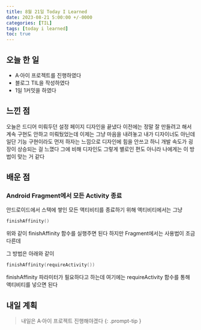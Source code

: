 ```yaml
---
title: 8월 21일 Today I Learned
date: 2023-08-21 5:00:00 +/-0000
categories: [TIL]
tags: [today i learned]
toc: true
---
```


## 오늘 한 일

* A·아이 프로젝트를 진행하였다
* 블로그 TIL을 작성하였다
* 1일 1커밋을 하였다

## 느낀 점

오늘은 드디어 미뤄두던 설정 페이지 디자인을 끝냈다 이전에는 정말 잘 만들려고 해서 계속 구현도 안하고 미뤄뒀었는데 이제는 그냥 마음을 내려놓고 내가 디자이너도 아닌데 일단 기능 구현이라도 먼저 하자는 느낌으로 디자인에 힘을 안쓰고 하니 개발 속도가 굉장이 상승되는 걸 느꼈다 그에 비해 디자인도 그렇게 별로인 편도 아니라 나에게는 이 방법이 맞는 거 같다

## 배운 점

### Android Fragment에서 모든 Activity 종료

안드로이드에서 스택에 쌓인 모든 액티비티를 종료하기 위해 액티비티에서는 그냥

~~~kotlin
finishAffinity()
~~~

위와 같이 finishAffinity 함수를 실행주면 된다 하지만 Fragment에서는 사용법이 조금 다른데

그 방법은 아래와 같이

~~~kotlin
finishAffinity(requireActivity())
~~~

finishAffinity 파라미터가 필요하다고 하는데 여기에는 requireActivity 함수를 통해 액티비티를 넣으면 된다

## 내일 계획

> 내일은 A·아이 프로젝트 진행해야겠다
{: .prompt-tip }


